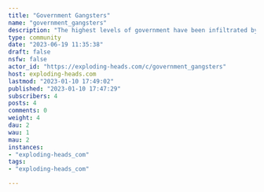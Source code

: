 ```yaml
---
title: "Government Gangsters" 
name: "government_gangsters"
description: "The highest levels of government have been infiltrated by an anti-democratic Deep State that can be defeated by refocusing our national security mission and relentlessly defending the truth.A sinister cabal of corrupt law enforcement personnel, intelligence agents, and military officials at the highest levels of government plotted to overthrow a president. Even after they failed, they continue to secretly pull the levers of power without any accountability to the American people. This isn’t the synopsis of a fictional spy thriller. This is what is actually happening in the United States government.In Government Gangsters, Kash Patel—a former top official in the White House, the Department of Defense, the Intelligence Community, and the Department of Justice—pulls back the curtain on the Deep State, revealing the major players and tactics within the permanent government bureaucracy, which has spent decades stripping power away from the American people and their elected leaders. Based on his firsthand knowledge, Patel reveals how we can defeat the Deep State, reassert self-government, and restore our democracy."
type: community
date: "2023-06-19 11:35:38"
draft: false
nsfw: false
actor_id: "https://exploding-heads.com/c/government_gangsters"
host: exploding-heads.com
lastmod: "2023-01-10 17:49:02"
published: "2023-01-10 17:47:29"
subscribers: 4
posts: 4
comments: 0
weight: 4
dau: 2
wau: 1
mau: 2
instances:
- "exploding-heads_com"
tags: 
- "exploding-heads_com"

---
```

